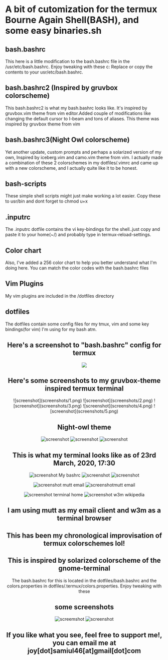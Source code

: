 <html>
<h1>A bit of cutomization for the termux Bourne Again Shell(BASH), and some easy binaries.sh</h1>

<h2>bash.bashrc</h2>
<p>This here is a little modification to the bash.bashrc file in the /usr/etc/bash.bashrc. Enjoy tweaking with these c:
Replace or copy the contents to your usr/etc/bash.bashrc.</p>

<h2>bash.bashrc2 (Inspired by gruvbox colorscheme)</h2>
<p>This bash.bashrc2 is what my bash.bashrc looks like. It's inspired by gruvbox.vim theme from vim editor.Added couple of modifications like changing the default cursor to I-beam and tons of aliases. This theme was inspired by gruvbox theme from vim</p>


<h2>bash.bashrc3(Night Owl colorscheme)</h2>
<p>Yet another update, custom prompts and perhaps a solarized version of my own, Inspired by iceberg.vim and camo.vim theme from vim. I actually made a combination of these 2 colorschemes in my dotfiles/.vimrc and came up with a new colorscheme, and I actually quite like it to be honest.</p>

<h2>bash-scripts</h2>
<p>These simple shell scripts might just make working a lot easier.
Copy these to usr/bin and dont forget to chmod u+x</p>

<h2>.inputrc</h2>
<p>The .inputrc dotfile contains the vi key-bindings for the shell..just copy and paste it to your home(~/) and probably type in termux-reload-settings.</p>

<h2>Color chart</h2>
<p>Also, I've added a 256 color chart to help you better understand what I'm doing here. You can match the color codes with the bash.bashrc files</p>

<h2>Vim Plugins</h2>
<p>My vim plugins are included in the /dotfiles directory</p>

<h2>dotfiles</h2>
<p>The dotfiles contain some config files for my tmux, vim and some key bindings(for vim) I'm using for my bash atm.</p>
<center>
<h2>Here's a screenshot to "bash.bashrc" config for termux</h2>

<img src="screenshots/Screenshot_2020-01-24-16-51-52.png">


<h2>Here's some screenshots to my gruvbox-theme inspired termux terminal</h2>
   ![screenshot](screenshots/1.png) ![screenshot](screenshots/2.png) ![screenshot](screenshots/3.png)
   ![screenshot](screenshots/4.png) ![screenshot](screenshots/5.png)

  ## Night-owl theme

   ![screenshot](screenshots/10.png) ![screenshot](screenshots/11.png) ![screenshot](screenshots/12.png)
   
 ## This is what my terminal looks like as of 23rd March, 2020, 17:30
	
  ![screenshot](screenshots/j1.png) My bashrc ![screenshot](screenshots/j2.png) ![screenshot](screenshots/j4.png)

  ![screenshot](screenshots/mutt2.png) mutt email ![screenshot](screenshots/mutt.png)mutt email
  
  ![screenshot](screenshots/home.png) terminal home ![screenshot](screenshots/w3m.png) w3m wikipedia
## I am using mutt as my email client and w3m as a terminal browser  

## This has been my chronological improvisation of termux colorschemes lol!
## This is inspired by solarized colorscheme of the gnome-terminal
The bash.bashrc for this is located in the dotfiles/bash.bashrc and the colors.properties in dotfiles/.termux/colors.properties. Enjoy tweaking with these
## some screenshots     

  ![screemshot](dotfiles/screenshot1.png)
  ![screenshot](dotfiles/screenshot2.png)
  

## If you like what you see, feel free to support me!, you can email me at joy[dot]samiul46[at]gmail[dot]com

